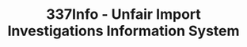 ---
bigquery: https://console.cloud.google.com/bigquery?p=patents-public-data&d=usitc_investigations&page=dataset&project=sheets-management-319211
citation: US International Trade Commission 337Info Unfair Import Investigations Information
  System
contributors: US International Trade Comission
cost: None
description: US International Trade Commission 337Info Unfair Import Investigations
  Information System contains data on investigations done under Section 337. Section
  337 declares the infringement of certain statutory intellectual property rights
  and other forms of unfair competition in import trade to be unlawful practices.
  Most Section 337 investigations involve allegations of patent or registered trademark
  infringement.
documentation: FAQ and tutorial available on the site
last_edit: 04/11/2022, 07:59:54
location: https://pubapps2.usitc.gov/337external/
maintained_by: US International Trade Comission
schema_fields:
- currentActiveALJ
- ouiiParticipation
- dateComplaintFiled
- lastUpdated
- respondent
- actualStartDateEvidHear
- investigationTermDate
- teoProceedingInvolved
- investigationType
- endDateMarkmanHearing
- complainant
- invUnfairAct
- docketNo
- dateOfPublicationFrNotice
- markmanHearing
- aljAssigned
- internalRemand
- finalIdOnViolationDue
- scheduledStartDateEvidHear
- startDateMarkmanHearing
- gcAttorney
- trademarkNumbers
- finalIdOnViolationIssue
- patentNumber
- cafcAppeals
- scheduledEndDateEvidHear
- id
- patentNumbers
- targetDate
- teoIdDueDate
- publication_number
- teoIdIssueDate
- actualEndDateEvidHear
- finalDetNoViolation
- ouiiAttorney
- finalDetViolation
- investigationNo
- dateCreated
- issueDateOtherNonFinal
- copyrightNumbers
- htsNumbers
- title
- teoReliefGranted
- currentStatus
shortname: unfair_import_investigations
tags:
- import
- legal
- trade
timeframe: 2008-2021 (prior to 2008 downloadable as a JSON file)
title: 337Info - Unfair Import Investigations Information System
uuid: 2721f5ec-e599-4890-9265-9706719fc71e
---